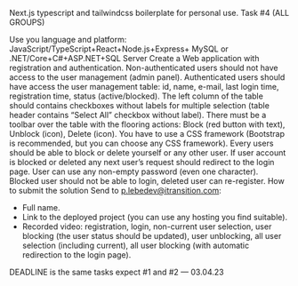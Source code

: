 Next.js typescript and tailwindcss boilerplate for personal use.
Task #4 (ALL GROUPS)

Use you language and platform: JavaScript/TypeScript+React+Node.js+Express+ MySQL or .NET/Core+C#+ASP.NET+SQL Server
Create a Web application with registration and authentication.
Non-authenticated users should not have access to the user management (admin panel).
Authenticated users should have access the user management table: id, name, e-mail, last login time, registration time, status (active/blocked).
The left column of the table should contains checkboxes without labels for multiple selection (table header contains “Select All” checkbox without label).
There must be a toolbar over the table with the flooring actions: Block (red button with text), Unblock (icon), Delete (icon).
You have to use a CSS framework (Bootstrap is recommended, but you can choose any CSS framework).
Every users should be able to block or delete yourself or any other user.
If user account is blocked or deleted any next user’s request should redirect to the login page.
User can use any non-empty password (even one character).
Blocked user should not be able to login, deleted user can re-register.
How to submit the solution
Send to p.lebedev@itransition.com:

- Full name.
- Link to the deployed project (you can use any hosting you find suitable).
- Recorded video: registration, login, non-current user selection, user blocking (the user status should be updated), user unblocking, all user selection (including current), all user blocking (with automatic redirection to the login page).

DEADLINE is the same tasks expect #1 and #2 — 03.04.23

